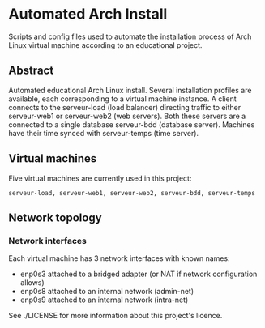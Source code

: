 # Automated Arch Install
Scripts and config files used to automate the installation process of Arch Linux virtual machine according to an educational project.
## Abstract
Automated educational Arch Linux install. Several installation profiles are available, each corresponding to a virtual machine instance.
A client connects to the serveur-load (load balancer) directing traffic to either serveur-web1 or serveur-web2 (web servers).
Both these servers are a connected to a single database serveur-bdd (database server).
Machines have their time synced with serveur-temps (time server).

## Virtual machines
Five virtual machines are currently used in this project:
```commandline
serveur-load, serveur-web1, serveur-web2, serveur-bdd, serveur-temps
```

## Network topology
### Network interfaces
Each virtual machine has 3 network interfaces with known names:
- enp0s3 attached to a bridged adapter (or NAT if network configuration allows)
- enp0s8 attached to an internal network (admin-net)
- enp0s9 attached to an internal network (intra-net)

See ./LICENSE for more information about this project's licence.
